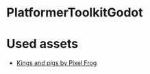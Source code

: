 # PlatformerToolkitGodot

# Used assets

- [Kings and pigs by Pixel Frog](https://pixelfrog-assets.itch.io/kings-and-pigs)
